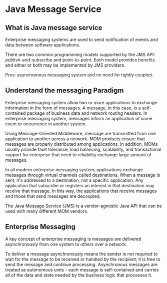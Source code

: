 # Java Message Service

## What is Java message service
Enterprise messaging systems are used to send notification of
events and data between software applications.

There are two common programming models supported by the JMS API: publish-and-subscribe and point-to-point. Each model provides benefits and either or both may be implemented by JMS providers.

Pros: asynchronous messaging system and no need for tightly coupled.

## Understand the messaging Paradigm

Enterprise messaging system allow two or more applications to exchange information in the form of messages. A message, in this case, is a self-contained package of business data and network routing headers. In enterprise messaging system, messages inform an application of some event or occurrence in another system.

Using Message-Oriented Middleware, message are transmitted from one application to another across a network. MOM products ensure that messages are properly distributed among applications. In addition, MOMs usually provide fault tolerance, load balancing, scalability, and transactional support for enterprise that need to reliability exchange large amount of messages.

In all modern enterprise messaging system, applications exchange messages through virtual channels called destinations. When a message is sent, it's addressed to a destination, not a specific application. Any application that subscribe or registers an interest in that destination may receive that message. In this way, the applications that receive messages and those that send messages are decoupled.

The Java Message Service (JMS) is a vendor-agnostic Java API that can be used with many different MOM vendors.

## Enterprise Messaging
A key concept of enterprise messaging is messages are delivered asynchronously from one system to others over a network.

To deliver a message asynchronously means the sender is
not required to wait for the message to be received or handled by the recipient; it is free to send the message and continue processing. Asynchronous messages are treated as autonomous units - each message is self-contained and carries all of the data and state needed by the business logic that processes it.

